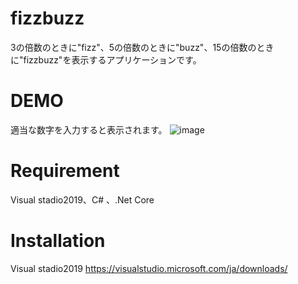 # fizzbuzz
3の倍数のときに"fizz"、5の倍数のときに"buzz"、15の倍数のときに"fizzbuzz"を表示するアプリケーションです。

# DEMO
適当な数字を入力すると表示されます。
![image](https://user-images.githubusercontent.com/80760458/117390364-fcd06300-af28-11eb-99dd-b6903ba8a13c.png)

# Requirement

Visual stadio2019、C# 、.Net Core

# Installation

Visual stadio2019
https://visualstudio.microsoft.com/ja/downloads/
